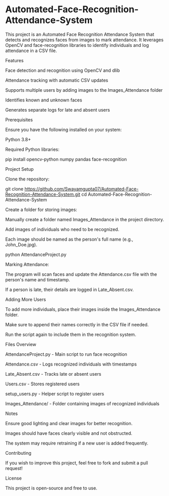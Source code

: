 ﻿# Automated-Face-Recognition-Attendance-System
This project is an Automated Face Recognition Attendance System that detects and recognizes faces from images to mark attendance. It leverages OpenCV and face-recognition libraries to identify individuals and log attendance in a CSV file.

Features

Face detection and recognition using OpenCV and dlib

Attendance tracking with automatic CSV updates

Supports multiple users by adding images to the Images_Attendance folder

Identifies known and unknown faces

Generates separate logs for late and absent users

Prerequisites

Ensure you have the following installed on your system:

Python 3.8+

Required Python libraries:

pip install opencv-python numpy pandas face-recognition

Project Setup

Clone the repository:

git clone https://github.com/Swayamgupta07/Automated-Face-Recognition-Attendance-System.git
cd Automated-Face-Recognition-Attendance-System

Create a folder for storing images:

Manually create a folder named Images_Attendance in the project directory.

Add images of individuals who need to be recognized.

Each image should be named as the person's full name (e.g., John_Doe.jpg).

python AttendanceProject.py

Marking Attendance:

The program will scan faces and update the Attendance.csv file with the person's name and timestamp.

If a person is late, their details are logged in Late_Absent.csv.

Adding More Users

To add more individuals, place their images inside the Images_Attendance folder.

Make sure to append their names correctly in the CSV file if needed.

Run the script again to include them in the recognition system.

Files Overview

AttendanceProject.py - Main script to run face recognition

Attendance.csv - Logs recognized individuals with timestamps

Late_Absent.csv - Tracks late or absent users

Users.csv - Stores registered users

setup_users.py - Helper script to register users

Images_Attendance/ - Folder containing images of recognized individuals

Notes

Ensure good lighting and clear images for better recognition.

Images should have faces clearly visible and not obstructed.

The system may require retraining if a new user is added frequently.

Contributing

If you wish to improve this project, feel free to fork and submit a pull request!

License

This project is open-source and free to use.
